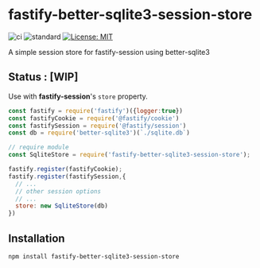 # fastify-better-sqlite3-session-store

![ci](https://github.com/mrdcvlsc/fastify-better-sqlite3-session-store/actions/workflows/ci.yml/badge.svg)
![standard](https://github.com/mrdcvlsc/fastify-better-sqlite3-session-store/actions/workflows/standard.yml/badge.svg)
[![License: MIT](https://img.shields.io/badge/License-MIT-green.svg)](https://opensource.org/licenses/MIT)

A simple session store for fastify-session using better-sqlite3

## Status : [**WIP**]

Use with **fastify-session**'s `store` property.

```js
const fastify = require('fastify')({logger:true})
const fastifyCookie = require('@fastify/cookie')
const fastifySession = require('@fastify/session')
const db = require('better-sqlite3')(`./sqlite.db`)

// require module
const SqliteStore = require('fastify-better-sqlite3-session-store');

fastify.register(fastifyCookie);
fastify.register(fastifySession,{
  // ...
  // other session options
  // ...
  store: new SqliteStore(db)
})
```

## Installation

```
npm install fastify-better-sqlite3-session-store
```
